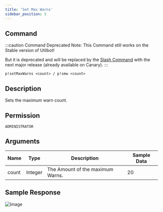 ```yaml
---
title: 'Set Max Warns'
sidebar_position: 5
---
```


## Command
:::caution Command Deprecated
Note: This Command still works on the Stable version of Utilbot!

But it is deprecated and will be replaced by the [Slash Command](../../admins/warns) with the next major release (already available on Canary).
:::
```
p!setMaxWarns <count> / p!smw <count>
```

## Description
Sets the maximum warn count.

## Permission
`ADMINISTRATOR`

## Arguments
| Name | Type | Description | Sample Data |
| ---- | ---- | ----------- | ----------- |
| count | Integer | The Amount of the maximum Warns. | 20 |

## Sample Response
![Image](https://cdn.herrtxbias.net/Discord_atIePjAMAU.png)

